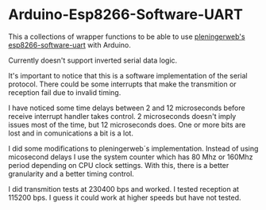 # Arduino-Esp8266-Software-UART
This a collections of wrapper functions to be able to use [pleningerweb's esp8266-software-uart](https://github.com/plieningerweb/esp8266-software-uart) with Arduino.

Currently doesn't support inverted serial data logic.

It's important to notice that this is a software implementation of the serial protocol. There could be some interrupts that make the transmition or reception fail due to invalid timing.

I have noticed some time delays between 2 and 12 microseconds before receive interrupt handler takes control. 2 microseconds doesn't imply  issues most of the time, but 12 microseconds does. One or more bits are lost and in comunications a bit is a lot.

I did some modifications to pleningerweb´s implementation. Instead of using micosecond delays I use the system counter which has 80 Mhz or 160Mhz period depending on CPU clock settings. With this, there is a better granularity and a better timing control.

I did transmition tests at 230400 bps and worked. I tested reception at 115200 bps. I guess it could work at higher speeds but have not tested.
